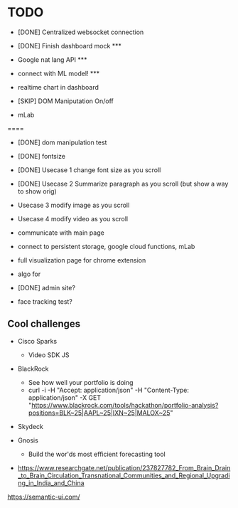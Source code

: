 TODO
====

* [DONE] Centralized websocket connection
* [DONE] Finish dashboard mock ***
* Google nat lang API ***
* connect with ML model! ***
* realtime chart in dashboard

* [SKIP] DOM Maniputation On/off
* mLab

====

* [DONE] dom manipulation test 
* [DONE] fontsize
* [DONE] Usecase 1 change font size as you scroll
* [DONE] Usecase 2 Summarize paragraph as you scroll (but show a way to show orig)
* Usecase 3 modify image as you scroll
* Usecase 4 modify video as you scroll

* communicate with main page

* connect to persistent storage, google cloud functions, mLab
* full visualization page for chrome extension
* algo for 
* [DONE] admin site?
* face tracking test?

Cool challenges
---------------
* Cisco Sparks
  * Video SDK JS
* BlackRock
  * See how well your portfolio is doing
  * curl -i -H "Accept: application/json" -H "Content-Type: application/json" -X GET "https://www.blackrock.com/tools/hackathon/portfolio-analysis?positions=BLK~25|AAPL~25|IXN~25|MALOX~25"

* Skydeck
* Gnosis
  * Build the wor'ds most efficient forecasting tool

* https://www.researchgate.net/publication/237827782_From_Brain_Drain_to_Brain_Circulation_Transnational_Communities_and_Regional_Upgrading_in_India_and_China

https://semantic-ui.com/
